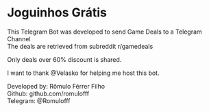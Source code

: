 <h1> Joguinhos Grátis </h1>

This Telegram Bot was developed to send Game Deals to a Telegram Channel<br>
The deals are retrieved from subreddit r/gamedeals <br>

Only deals over 60% discount is shared. <br>

I want to thank @Velasko for helping me host this bot.

Developed by: Rômulo Férrer Filho<br>
Github: github.com/romulofff<br>
Telegram: @Romulofff
